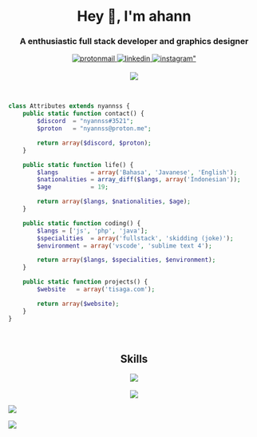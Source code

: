 # <div align="center">Hey 👋, I'm ahann</div>  
  

### <div align="center">A enthusiastic full stack developer and graphics designer</div>  
  

<div align="center">
<a href="mailto:nyannss@proton.me" target="_blank">
<img src="https://img.shields.io/badge/ProtonMail-8B89CC?style=for-the-badge&logo=protonmail&logoColor=white" alt="protonmail" style="margin-bottom: 5px;" />
</a>
<a href="https://www.linkedin.com/in/frhnbrln/" target="_blank">
<img src="https://img.shields.io/badge/LinkedIn-0077B5?style=for-the-badge&logo=linkedin&logoColor=white" alt="linkedin" style="margin-bottom: 5px;" />
</a>
<a href="https://instagram.com/ahanncode" target="_blank">
<img src="https://img.shields.io/badge/instagram-%23000000.svg?&style=for-the-badge&logo=instagram&logoColor=white" alt=instagram" style="margin-bottom: 5px;" />
</a>  
</div> 

<div align="center">

![](https://komarev.com/ghpvc/?username=nyannss&color=green)

</div>  <br>


```php
class Attributes extends nyannss {
    public static function contact() {
        $discord  = "nyannss#3521";
        $proton   = "nyannss@proton.me";

        return array($discord, $proton);
    }

    public static function life() {
        $langs         = array('Bahasa', 'Javanese', 'English');
        $nationalities = array_diff($langs, array('Indonesian'));
        $age           = 19;

        return array($langs, $nationalities, $age);
    }

    public static function coding() {
        $langs = ['js', 'php', 'java'];
        $specialities  = array('fullstack', 'skidding (joke)');
        $environment = array('vscode', 'sublime text 4');

        return array($langs, $specialities, $environment);
    }

    public static function projects() {
        $website   = array('tisaga.com');

        return array($website);
    }
}
```

<br>
<h2 align="center">Skills </h2>

<p align="center">
  <a href="https://skillicons.dev">
    <img src="https://skillicons.dev/icons?i=vscode,php,js,css,html,mysql,postgresql" />
  </a>
  <br><br>
  <a href="https://skillicons.dev">
    <img src="https://skillicons.dev/icons?i=laravel,express,react,next" />
  </a>
</p>

<div align="center" style="display:flex; flex-direction:column;flex-wrap:wrap; gap:15px;">
  <img src="https://grs2020.vercel.app/api?username=nyannss&show_icons=true&count_private=true&hide_border=true&theme=tokyonight" align="center" />
  <img src="https://grs2020.vercel.app/api/top-langs/?username=nyannss&hide_border=true&count_private=true&layout=compact&theme=tokyonight" align="center" />
</div>
